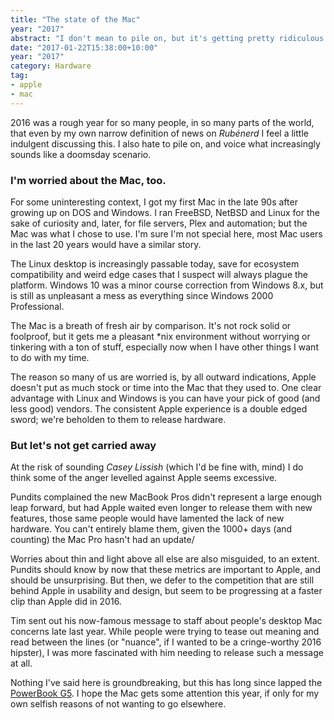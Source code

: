 ```yaml
---
title: "The state of the Mac"
year: "2017"
abstract: "I don't mean to pile on, but it's getting pretty ridiculous."
date: "2017-01-22T15:38:00+10:00"
year: "2017"
category: Hardware
tag:
- apple
- mac
---
```

2016 was a rough year for so many people, in so many parts of the world, that even by my own narrow definition of news on *Rubénerd* I feel a little indulgent discussing this. I also hate to pile on, and voice what increasingly sounds like a doomsday scenario.

### I'm worried about the Mac, too.

For some uninteresting context, I got my first Mac in the late 90s after growing up on DOS and Windows. I ran FreeBSD, NetBSD and Linux for the sake of curiosity and, later, for file servers, Plex and automation; but the Mac was what I chose to use. I'm sure I'm not special here, most Mac users in the last 20 years would have a similar story.

The Linux desktop is increasingly passable today, save for ecosystem compatibility and weird edge cases that I suspect will always plague the platform. Windows 10 was a minor course correction from Windows 8.x, but is still as unpleasant a mess as everything since Windows 2000 Professional.

The Mac is a breath of fresh air by comparison. It's not rock solid or foolproof, but it gets me a pleasant \*nix environment without worrying or tinkering with a ton of stuff, especially now when I have other things I want to do with my time.

The reason so many of us are worried is, by all outward indications, Apple doesn't put as much stock or time into the Mac that they used to. One clear advantage with Linux and Windows is you can have your pick of good (and less good) vendors. The consistent Apple experience is a double edged sword; we're beholden to them to release hardware.

### But let's not get carried away

At the risk of sounding *Casey Lissish* (which I'd be fine with, mind) I do think some of the anger levelled against Apple seems excessive.

Pundits complained the new MacBook Pros didn't represent a large enough leap forward, but had Apple waited even longer to release them with new features, those same people would have lamented the lack of new hardware. You can't entirely blame them, given the 1000+ days (and counting) the Mac Pro hasn't had an update/

Worries about thin and light above all else are also misguided, to an extent. Pundits should know by now that these metrics are important to Apple, and should be unsurprising. But then, we defer to the competition that are still behind Apple in usability and design, but seem to be progressing at a faster clip than Apple did in 2016.

Tim sent out his now-famous message to staff about people's desktop Mac concerns late last year. While people were trying to tease out meaning and read between the lines (or "nuance", if I wanted to be a cringe-worthy 2016 hipster), I was more fascinated with him needing to release such a message at all.

Nothing I've said here is groundbreaking, but this has long since lapped the [PowerBook G5]. I hope the Mac gets some attention this year, if only for my own selfish reasons of not wanting to go elsewhere.

[PowerBook G5]: https://gigaom.com/2005/02/02/powerbook-g5-a-hard-look/

